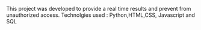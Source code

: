 This project was developed to provide a real time results and prevent from unauthorized access.
Technolgies used : Python,HTML,CSS, Javascript and SQL

